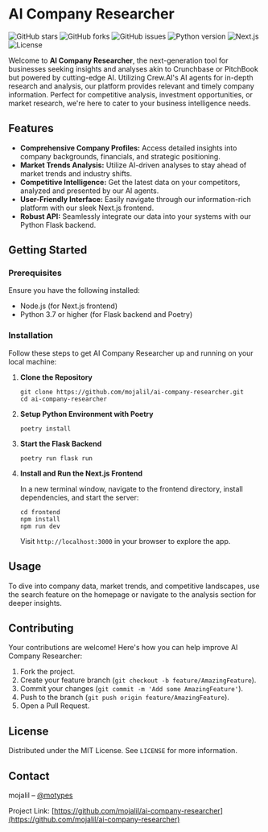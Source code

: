 # AI Company Researcher

![GitHub stars](https://img.shields.io/github/stars/mojalil/ai-company-researcher?style=social) ![GitHub forks](https://img.shields.io/github/forks/mojalil/ai-company-researcher?style=social) ![GitHub issues](https://img.shields.io/github/issues/mojalil/ai-company-researcher) ![Python version](https://img.shields.io/badge/python-3.7+-blue.svg) ![Next.js](https://img.shields.io/badge/next.js-build-success.svg) ![License](https://img.shields.io/github/license/mojalil/ai-company-researcher)

Welcome to **AI Company Researcher**, the next-generation tool for businesses seeking insights and analyses akin to Crunchbase or PitchBook but powered by cutting-edge AI. Utilizing Crew.AI's AI agents for in-depth research and analysis, our platform provides relevant and timely company information. Perfect for competitive analysis, investment opportunities, or market research, we're here to cater to your business intelligence needs.

## Features

- **Comprehensive Company Profiles:** Access detailed insights into company backgrounds, financials, and strategic positioning.
- **Market Trends Analysis:** Utilize AI-driven analyses to stay ahead of market trends and industry shifts.
- **Competitive Intelligence:** Get the latest data on your competitors, analyzed and presented by our AI agents.
- **User-Friendly Interface:** Easily navigate through our information-rich platform with our sleek Next.js frontend.
- **Robust API:** Seamlessly integrate our data into your systems with our Python Flask backend.

## Getting Started

### Prerequisites

Ensure you have the following installed:

- Node.js (for Next.js frontend)
- Python 3.7 or higher (for Flask backend and Poetry)

### Installation

Follow these steps to get AI Company Researcher up and running on your local machine:

1. **Clone the Repository**

    ```
    git clone https://github.com/mojalil/ai-company-researcher.git
    cd ai-company-researcher
    ```

2. **Setup Python Environment with Poetry**

    ```
    poetry install
    ```

3. **Start the Flask Backend**

    ```
    poetry run flask run
    ```

4. **Install and Run the Next.js Frontend**

    In a new terminal window, navigate to the frontend directory, install dependencies, and start the server:

    ```
    cd frontend
    npm install
    npm run dev
    ```

    Visit `http://localhost:3000` in your browser to explore the app.

## Usage

To dive into company data, market trends, and competitive landscapes, use the search feature on the homepage or navigate to the analysis section for deeper insights.

## Contributing

Your contributions are welcome! Here's how you can help improve AI Company Researcher:

1. Fork the project.
2. Create your feature branch (`git checkout -b feature/AmazingFeature`).
3. Commit your changes (`git commit -m 'Add some AmazingFeature'`).
4. Push to the branch (`git push origin feature/AmazingFeature`).
5. Open a Pull Request.

## License

Distributed under the MIT License. See `LICENSE` for more information.

## Contact

mojalil – [@motypes](https://twitter.com/motypes)

Project Link: [https://github.com/mojalil/ai-company-researcher](https://github.com/mojalil/ai-company-researcher)

